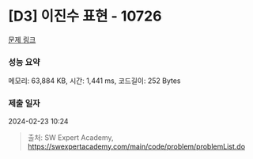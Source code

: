 # [D3] 이진수 표현 - 10726 

[문제 링크](https://swexpertacademy.com/main/code/problem/problemDetail.do?contestProbId=AXRSXf_a9qsDFAXS) 

### 성능 요약

메모리: 63,884 KB, 시간: 1,441 ms, 코드길이: 252 Bytes

### 제출 일자

2024-02-23 10:24



> 출처: SW Expert Academy, https://swexpertacademy.com/main/code/problem/problemList.do